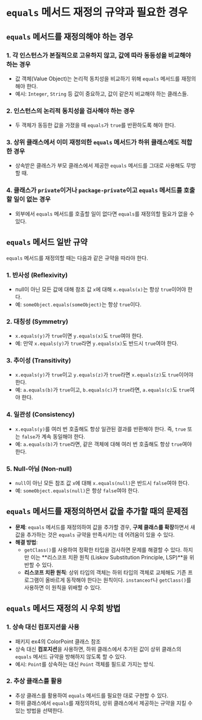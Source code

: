 # `equals` 메서드 재정의 규약과 필요한 경우

## `equals` 메서드를 재정의해야 하는 경우

### 1. 각 인스턴스가 본질적으로 고유하지 않고, 값에 따라 동등성을 비교해야 하는 경우
- 값 객체(Value Object)는 논리적 동치성을 비교하기 위해 `equals` 메서드를 재정의해야 한다.
- 예시: `Integer`, `String` 등 값이 중요하고, 값이 같은지 비교해야 하는 클래스들.

### 2. 인스턴스의 논리적 동치성을 검사해야 하는 경우
- 두 객체가 동등한 값을 가졌을 때 `equals`가 `true`를 반환하도록 해야 한다.

### 3. 상위 클래스에서 이미 재정의한 `equals` 메서드가 하위 클래스에도 적합한 경우
- 상속받은 클래스가 부모 클래스에서 제공한 `equals` 메서드를 그대로 사용해도 무방할 때.

### 4. 클래스가 `private`이거나 `package-private`이고 `equals` 메서드를 호출할 일이 없는 경우
- 외부에서 `equals` 메서드를 호출할 일이 없다면 `equals`를 재정의할 필요가 없을 수 있다.

## `equals` 메서드 일반 규약

`equals` 메서드를 재정의할 때는 다음과 같은 규약을 따라야 한다.

### 1. **반사성 (Reflexivity)**
- null이 아닌 모든 값에 대해 참조 값 `x`에 대해 `x.equals(x)`는 항상 `true`이어야 한다.
- 예: `someObject.equals(someObject)`는 항상 `true`이다.

### 2. **대칭성 (Symmetry)**
- `x.equals(y)`가 `true`이면 `y.equals(x)`도 `true`여야 한다.
- 예: 만약 `x.equals(y)`가 `true`라면 `y.equals(x)`도 반드시 `true`여야 한다.

### 3. **추이성 (Transitivity)**
- `x.equals(y)`가 `true`이고 `y.equals(z)`가 `true`라면 `x.equals(z)`도 `true`이어야 한다.
- 예: `a.equals(b)`가 `true`이고, `b.equals(c)`가 `true`라면, `a.equals(c)`도 `true`여야 한다.

### 4. **일관성 (Consistency)**
- `x.equals(y)`를 여러 번 호출해도 항상 일관된 결과를 반환해야 한다. 즉, `true` 또는 `false`가 계속 동일해야 한다.
- 예: `a.equals(b)`가 `true`라면, 같은 객체에 대해 여러 번 호출해도 항상 `true`여야 한다.

### 5. **Null-아님 (Non-null)**
- `null`이 아닌 모든 참조 값 `x`에 대해 `x.equals(null)`은 반드시 `false`여야 한다.
- 예: `someObject.equals(null)`은 항상 `false`여야 한다.

## `equals` 메서드를 재정의하면서 값을 추가할 때의 문제점

- **문제**: `equals` 메서드를 재정의하여 값을 추가할 경우, **구체 클래스를 확장**하면서 새 값을 추가하는 것은 `equals` 규약을 만족시키는 데 어려움이 있을 수 있다.
- **해결 방법**:
    - `getClass()`를 사용하여 정확한 타입을 검사하면 문제를 해결할 수 있다. 하지만 이는 **리스코프 치환 원칙 (Liskov Substitution Principle, LSP)**을 위반할 수 있다.
    - **리스코프 치환 원칙**: 상위 타입의 객체는 하위 타입의 객체로 교체해도 기존 프로그램이 올바르게 동작해야 한다는 원칙이다. `instanceof`나 `getClass()`를 사용하면 이 원칙을 위배할 수 있다.

## `equals` 메서드 재정의 시 우회 방법

### 1. **상속 대신 컴포지션을 사용**
- 패키지 ex4의 ColorPoint 클래스 참조
- 상속 대신 **컴포지션**을 사용하면, 하위 클래스에서 추가된 값이 상위 클래스의 `equals` 메서드 규약을 방해하지 않도록 할 수 있다.
- 예시: `Point`를 상속하는 대신 `Point` 객체를 필드로 가지는 방식.

### 2. **추상 클래스를 활용**
- 추상 클래스를 활용하여 `equals` 메서드를 필요한 대로 구현할 수 있다.
- 하위 클래스에서 `equals`를 재정의하되, 상위 클래스에서 제공하는 규약을 지킬 수 있는 방법을 선택한다.

